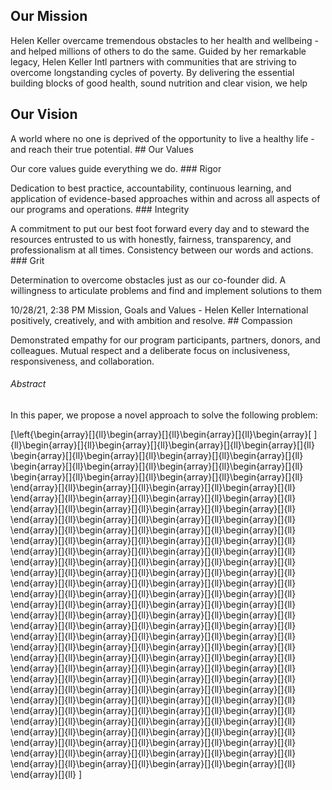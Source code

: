 ## Our Mission

Helen Keller overcame tremendous obstacles to her health and wellbeing - and helped millions of others to do the same. Guided by her remarkable legacy, Helen Keller Intl partners with communities that are striving to overcome longstanding cycles of poverty. By delivering the essential building blocks of good health, sound nutrition and clear vision, we help

## Our Vision

A world where no one is deprived of the opportunity to live a healthy life - and reach their true potential. ## Our Values

Our core values guide everything we do. ### Rigor

Dedication to best practice, accountability, continuous learning, and application of evidence-based approaches within and across all aspects of our programs and operations. ### Integrity

A commitment to put our best foot forward every day and to steward the resources entrusted to us with honestly, fairness, transparency, and professionalism at all times. Consistency between our words and actions. ### Grit

Determination to overcome obstacles just as our co-founder did. A willingness to articulate problems and find and implement solutions to them

10/28/21, 2:38 PM
Mission, Goals and Values - Helen Keller International
positively, creatively, and with ambition and resolve. ## Compassion

Demonstrated empathy for our program participants, partners, donors, and colleagues. Mutual respect and a deliberate focus on inclusiveness, responsiveness, and collaboration.

###### Abstract

In this paper, we propose a novel approach to solve the following problem:

\[\left\{\begin{array}[]{ll}\begin{array}[]{ll}\begin{array}[]{ll}\begin{array}[ ]{ll}\begin{array}[]{ll}\begin{array}[]{ll}\begin{array}[]{ll}\begin{array}[]{ll} \begin{array}[]{ll}\begin{array}[]{ll}\begin{array}[]{ll}\begin{array}[]{ll} \begin{array}[]{ll}\begin{array}[]{ll}\begin{array}[]{ll}\begin{array}[]{ll} \begin{array}[]{ll}\begin{array}[]{ll}\begin{array}[]{ll}\begin{array}[]{ll} \end{array}[]{ll}\begin{array}[]{ll}\begin{array}[]{ll}\begin{array}[]{ll} \end{array}[]{ll}\begin{array}[]{ll}\begin{array}[]{ll}\begin{array}[]{ll} \end{array}[]{ll}\begin{array}[]{ll}\begin{array}[]{ll}\begin{array}[]{ll} \end{array}[]{ll}\begin{array}[]{ll}\begin{array}[]{ll}\begin{array}[]{ll} \end{array}[]{ll}\begin{array}[]{ll}\begin{array}[]{ll}\begin{array}[]{ll} \end{array}[]{ll}\begin{array}[]{ll}\begin{array}[]{ll}\begin{array}[]{ll} \end{array}[]{ll}\begin{array}[]{ll}\begin{array}[]{ll}\begin{array}[]{ll} \end{array}[]{ll}\begin{array}[]{ll}\begin{array}[]{ll}\begin{array}[]{ll} \end{array}[]{ll}\begin{array}[]{ll}\begin{array}[]{ll}\begin{array}[]{ll} \end{array}[]{ll}\begin{array}[]{ll}\begin{array}[]{ll}\begin{array}[]{ll} \end{array}[]{ll}\begin{array}[]{ll}\begin{array}[]{ll}\begin{array}[]{ll} \end{array}[]{ll}\begin{array}[]{ll}\begin{array}[]{ll}\begin{array}[]{ll} \end{array}[]{ll}\begin{array}[]{ll}\begin{array}[]{ll}\begin{array}[]{ll} \end{array}[]{ll}\begin{array}[]{ll}\begin{array}[]{ll}\begin{array}[]{ll} \end{array}[]{ll}\begin{array}[]{ll}\begin{array}[]{ll}\begin{array}[]{ll} \end{array}[]{ll}\begin{array}[]{ll}\begin{array}[]{ll}\begin{array}[]{ll} \end{array}[]{ll}\begin{array}[]{ll}\begin{array}[]{ll}\begin{array}[]{ll} \end{array}[]{ll}\begin{array}[]{ll}\begin{array}[]{ll}\begin{array}[]{ll} \end{array}[]{ll}\begin{array}[]{ll}\begin{array}[]{ll}\begin{array}[]{ll} \end{array}[]{ll}\begin{array}[]{ll}\begin{array}[]{ll}\begin{array}[]{ll} \end{array}[]{ll}\begin{array}[]{ll}\begin{array}[]{ll}\begin{array}[]{ll} \end{array}[]{ll}\begin{array}[]{ll}\begin{array}[]{ll}\begin{array}[]{ll} \end{array}[]{ll}\begin{array}[]{ll}\begin{array}[]{ll}\begin{array}[]{ll} \end{array}[]{ll}\begin{array}[]{ll}\begin{array}[]{ll}\begin{array}[]{ll} \end{array}[]{ll}\begin{array}[]{ll}\begin{array}[]{ll}\begin{array}[]{ll} \end{array}[]{ll}\begin{array}[]{ll}\begin{array}[]{ll}\begin{array}[]{ll} \end{array}[]{ll}\begin{array}[]{ll}\begin{array}[]{ll}\begin{array}[]{ll} \end{array}[]{ll}
\]